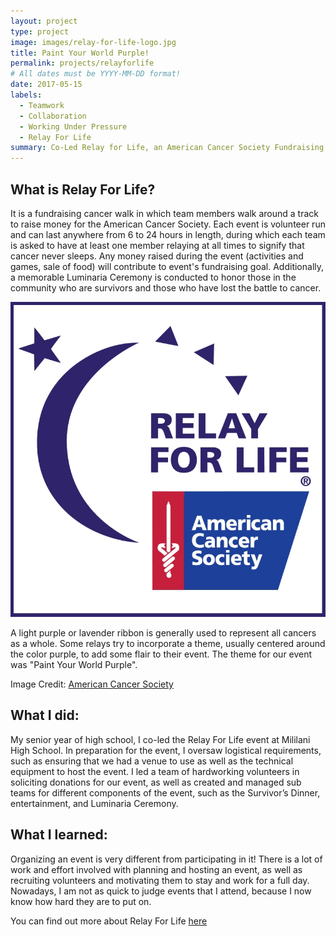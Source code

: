 ```yaml
---
layout: project
type: project
image: images/relay-for-life-logo.jpg
title: Paint Your World Purple!
permalink: projects/relayforlife
# All dates must be YYYY-MM-DD format!
date: 2017-05-15
labels:
  - Teamwork
  - Collaboration
  - Working Under Pressure
  - Relay For Life
summary: Co-Led Relay for Life, an American Cancer Society Fundraising Event 
---
```

 

What is Relay For Life? 
---
It is a fundraising cancer walk in which team members walk around a track to raise money for the American Cancer Society. Each event is volunteer run and can last anywhere from 6 to 24 hours in length, during which each team is asked to have at least one member relaying at all times to signify that cancer never sleeps. Any money raised during the event (activities and games, sale of food) will contribute to event's fundraising goal. Additionally, a memorable Luminaria Ceremony is conducted to honor those in the community who are survivors and those who have lost the battle to cancer.

<img class="ui medium right floated rounded image" src="../images/relay-for-life-logo.jpg">

A light purple or lavender ribbon is generally used to represent all cancers as a whole. Some relays try to incorporate a theme, usually centered around the color purple, to add some flair to their event. The theme for our event was "Paint Your World Purple".   

Image Credit: [American Cancer Society](https://secure.acsevents.org/site/SPageServer?pagename=relay)

What I did:
---
My senior year of high school, I co-led the Relay For Life event at Mililani High School. In preparation for the event, I oversaw logistical requirements, such as ensuring that we had a venue to use as well as the technical equipment to host the event. I led a team of hardworking volunteers in soliciting donations for our event, as well as created and managed sub teams for different components of the event, such as the Survivor’s Dinner, entertainment, and Luminaria Ceremony. 


What I learned:
---
Organizing an event is very different from participating in it! There is a lot of work and effort involved with planning and hosting an event, as well as recruiting volunteers and motivating them to stay and work for a full day. Nowadays, I am not as quick to judge events that I attend, because I now know how hard they are to put on. 
 
 
You can find out more about Relay For Life [here](https://www.cancer.org/involved/fundraise/relay-for-life.html) 
